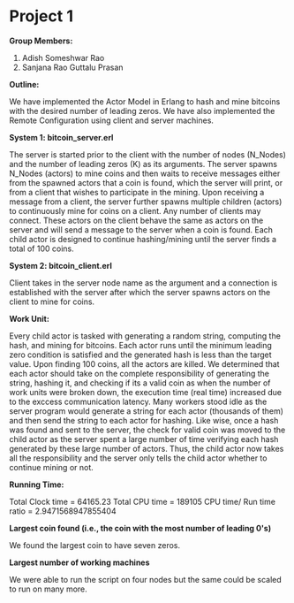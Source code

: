 # Project 1
**Group Members:**
  1. Adish Someshwar Rao 
  2. Sanjana Rao Guttalu Prasan

**Outline:**
  
  We have implemented the Actor Model in Erlang to hash and mine bitcoins with the desired number of leading zeros. We have also implemented the Remote Configuration using client and server machines.
 
**System 1: bitcoin_server.erl**
  
  The server is started prior to the client with  the number of nodes (N_Nodes) and the number of leading zeros (K) as its arguments.
The server spawns N_Nodes (actors) to mine coins and then waits to receive messages either from the spawned actors that a coin is found, which the server will print, or from a client that wishes to participate in the mining.
Upon receiving a message from a client, the server further spawns multiple children (actors) to continuously mine for coins on a client. Any number of clients may connect. These actors on the client behave the same as actors on the server and will send a message to the server when a coin is found.
Each child actor is designed to continue hashing/mining until the server finds a total of 100 coins.

**System 2: bitcoin_client.erl**
  
  Client takes in the server node name as the argument and a connection is established with the server after which the server spawns actors on the client to mine for coins.

**Work Unit:**
  
  Every child actor is tasked with generating a random string, computing the hash, and mining for bitcoins. Each actor runs until the minimum leading zero condition is satisfied and the generated hash is less than the target value. Upon finding 100 coins, all the actors are killed. We determined that each actor should take on the complete responsibility of generating the string, hashing it, and checking if its a valid coin as when the number of work units were broken down, the execution time (real time) increased due to the exccess communication latency. Many workers stood idle as the server program would generate a string for each actor (thousands of them) and then send the string to each actor for hashing. Like wise, once a hash was found and sent to the server, the check for valid coin was moved to the child actor as the server spent a large number of time verifying each hash generated by these large number of actors. Thus, the child actor now takes all the responsibility and the server only tells the child actor whether to continue mining or not.

**Running Time:**
  
  Total Clock time  = 64165.23
  Total CPU time = 189105
  CPU time/ Run time ratio =  2.9471568947855404
  

**Largest coin found (i.e., the coin with the most number of leading 0's)**
  
  We found the largest coin to have seven zeros.

**Largest number of working machines**
  
  We were able to run the script on four nodes but the same could be scaled to run on many more.
  
  
